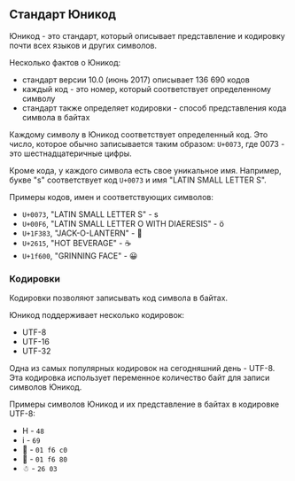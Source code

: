 ## Стандарт Юникод

Юникод - это стандарт, который описывает представление и кодировку почти всех языков и других символов.

Несколько фактов о Юникод:
* стандарт версии 10.0 (июнь 2017) описывает 136 690 кодов
* каждый код - это номер, который соответствует определенному символу
* стандарт также определяет кодировки - способ представления кода символа в байтах

Каждому символу в Юникод соответствует определенный код.
Это число, которое обычно записывается таким образом: ```U+0073```, где 0073 - это шестнадцатеричные цифры.

Кроме кода, у каждого символа есть свое уникальное имя.
Например, букве "s" соответствует код ```U+0073``` и имя "LATIN SMALL LETTER S".

Примеры кодов, имен и соответствующих символов:

* ```U+0073```, "LATIN SMALL LETTER S" - s
* ```U+00F6```, "LATIN SMALL LETTER O WITH DIAERESIS" - ö
* ```U+1F383```, "JACK-O-LANTERN" - &#127875; 
* ```U+2615```, "HOT BEVERAGE" - &#9749;
* ```U+1f600```, "GRINNING FACE" - &#128512;

### Кодировки

Кодировки позволяют записывать код символа в байтах.

Юникод поддерживает несколько кодировок:
* UTF-8
* UTF-16
* UTF-32

Одна из самых популярных кодировок на сегодняшний день - UTF-8.
Эта кодировка использует переменное количество байт для записи символов Юникод.

Примеры символов Юникод и их представление в байтах в кодировке UTF-8:
* H - ```48```
* i - ```69```
* &#128704; - ```01 f6 c0```
* &#128640; - ```01 f6 80```
* &#9731; - ```26 03```


